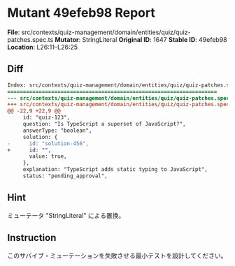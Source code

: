# Mutant 49efeb98 Report

**File**: src/contexts/quiz-management/domain/entities/quiz/quiz-patches.spec.ts
**Mutator**: StringLiteral
**Original ID**: 1647
**Stable ID**: 49efeb98
**Location**: L26:11–L26:25

## Diff

```diff
Index: src/contexts/quiz-management/domain/entities/quiz/quiz-patches.spec.ts
===================================================================
--- src/contexts/quiz-management/domain/entities/quiz/quiz-patches.spec.ts	original
+++ src/contexts/quiz-management/domain/entities/quiz/quiz-patches.spec.ts	mutated #1647
@@ -22,9 +22,9 @@
     id: "quiz-123",
     question: "Is TypeScript a superset of JavaScript?",
     answerType: "boolean",
     solution: {
-      id: "solution-456",
+      id: "",
       value: true,
     },
     explanation: "TypeScript adds static typing to JavaScript",
     status: "pending_approval",
```

## Hint

ミューテータ "StringLiteral" による置換。

## Instruction

このサバイブ・ミューテーションを失敗させる最小テストを設計してください。
